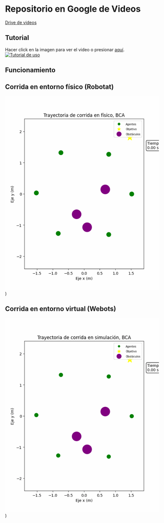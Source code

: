 # Repositorio en Google de Videos

[Drive de videos](https://drive.google.com/drive/folders/1SIaw9U1qSuY1zaGESRhfo3ztOcMoPJ9t?usp=sharing)

## Tutorial
Hacer click en la imagen para ver el video o presionar [aquí](https://www.youtube.com/watch?v=VzYabKmbXKY).
[![Tutorial de uso](https://img.youtube.com/vi/VzYabKmbXKY/0.jpg)](https://www.youtube.com/watch?v=VzYabKmbXKY)


## Funcionamiento
## Corrida en entorno físico (Robotat)
![Image Alt text](/codigo/Webots_integracion_fisica/Webots/controllers/Supervisor_simulacion_y_fisico_demo/finaltrials/finaltrial_6A_BCA_f_1/animation_finaltrial_6A_BCA_f_1.gif))
## Corrida en entorno virtual (Webots)
![Image Alt text](/codigo/Webots_integracion_fisica/Webots/controllers/Supervisor_simulacion_y_fisico_demo/finaltrials/finaltrial_6A_BCA_v_1/animation_finaltrial_6A_BCA_v_1.gif))


